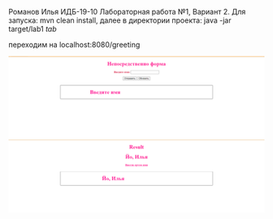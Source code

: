 Романов Илья ИДБ-19-10
Лабораторная работа №1, Вариант 2.
Для запуска: mvn clean install, далее в директории проекта:
java -jar target/lab1 *tab*

переходим на localhost:8080/greeting


![img_2.png](img_2.png)
![img_3.png](img_3.png)

